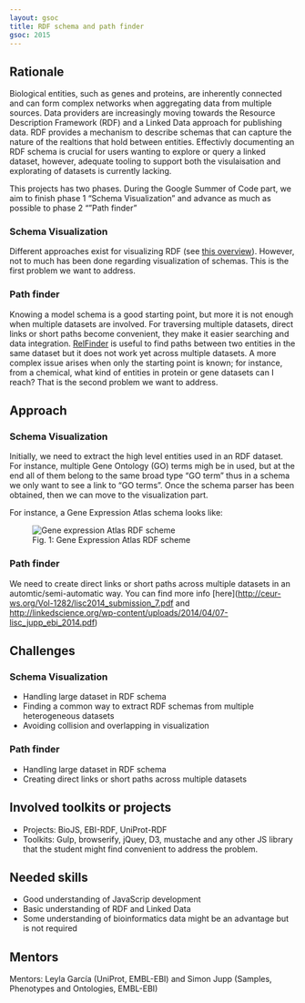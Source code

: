 ```yaml
---
layout: gsoc 
title: RDF schema and path finder
gsoc: 2015
---
```


Rationale
---------

Biological entities, such as genes and proteins, are inherently connected and can form complex networks when aggregating data from multiple sources. Data providers are increasingly moving towards the Resource Description Framework (RDF) and a Linked Data approach for publishing data. RDF provides a mechanism to describe schemas that can capture the nature of the realtions that hold between entities. Effectivly documenting an RDF schema is crucial for users wanting to explore or query a linked dataset, however, adequate tooling to support both the visulaisation and explorating of datasets is currently lacking. 

This projects has two phases. During the Google Summer of Code part, we aim to finish phase 1 “Schema Visualization” and advance as much as possible to phase 2 “”Path finder”

### Schema Visualization

Different approaches exist for visualizing RDF (see [this overview](https://www.linkedin.com/groups/Tools-view-graphs-generated-RDF-86246.S.5886361156435599362?view=&item=5886361156435599362&type=member&gid=86246&trk=eml-b2_anet_digest-null-2-null&fromEmail=fromEmail&ut=2ZzMb32LXTJ6s1)). However, not to much has been done regarding visualization of schemas. This is the first problem we want to address.

### Path finder

Knowing a model schema is a good starting point, but more it is not enough when multiple datasets are involved. For traversing multiple datasets, direct links or short paths become convenient, they make it easier searching and data integration. [RelFinder](http://www.visualdataweb.org/relfinder.php) is useful to find paths between two entities in the same dataset but it does not work yet across multiple datasets. A more complex issue arises when only the starting point is known; for instance, from a chemical, what kind of entities in protein or gene datasets can I reach? That is the second problem we want to address.

Approach
--------

### Schema Visualization

Initially, we need to extract the high level entities used in an RDF dataset. For instance, multiple Gene Ontology (GO) terms migh be in used, but at the end all of them belong to the same broad type “GO term” thus in a schema we only want to see a link to “GO terms”. Once the schema parser has been obtained, then we can move to the visualization part.

For instance, a Gene Expression Atlas schema looks like:

<figure>
	<img src="{{ site.baseurl }}gsoc/2015/img/rdf.jpg" alt="Gene expression Atlas RDF scheme" style="max-height: 500px; max-width: 90%">
	<figcaption>Fig. 1: Gene Expression Atlas RDF scheme</figcaption>
</figure>

### Path finder

We need to create direct links or short paths across multiple datasets in an automtic/semi-automatic way. You can find more info [here](http://ceur-ws.org/Vol-1282/lisc2014_submission_7.pdf and http://linkedscience.org/wp-content/uploads/2014/04/07-lisc_jupp_ebi_2014.pdf)

Challenges
----------

### Schema Visualization

* Handling large dataset in RDF schema
* Finding a common way to extract RDF schemas from multiple heterogeneous datasets
* Avoiding collision and overlapping in visualization

### Path finder

* Handling large dataset in RDF schema
* Creating direct links or short paths across multiple datasets

Involved toolkits or projects
-----------------------------

* Projects: BioJS, EBI-RDF, UniProt-RDF
* Toolkits: Gulp, browserify, jQuey, D3, mustache and any other JS library that the student might find convenient to address the problem.

Needed skills
------------

* Good understanding of JavaScrip development
* Basic understanding of RDF and Linked Data
* Some understanding of bioinformatics data might be an advantage but is not required

Mentors
------

Mentors: Leyla García (UniProt, EMBL-EBI) and Simon Jupp (Samples, Phenotypes and Ontologies, EMBL-EBI)
